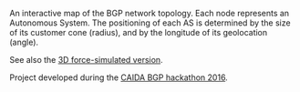 An interactive map of the BGP network topology. Each node represents an Autonomous System. The positioning of each AS is determined by the size of its customer cone (radius), and by the longitude of its geolocation (angle).

See also the [3D force-simulated version](https://bl.ocks.org/vasturiano/2e655fdd1f378cb2002435fe33d7d6ec).

Project developed during the [CAIDA BGP hackathon 2016](https://www.caida.org/workshops/bgp-hackathon/1602/).
